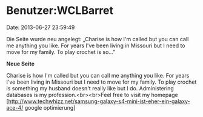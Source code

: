 Benutzer:WCLBarret
==================

Date: 2013-06-27 23:59:49

Die Seite wurde neu angelegt: „Charise is how I\'m called but you can
call me anything you like. For years I\'ve been living in Missouri but I
need to move for my family. To play crochet is so..."

**Neue Seite**

<div>

Charise is how I\'m called but you can call me anything you like. For
years I\'ve been living in Missouri but I need to move for my family. To
play crochet is something my husband doesn\'t really like but I do.
Administering databases is my profession.\<br\>\<br\>Feel free to visit
my homepage
\[http://www.techwhizz.net/samsung-galaxy-s4-mini-ist-eher-ein-galaxy-ace-4/
google optimierung\]

</div>

